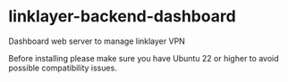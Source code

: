 # linklayer-backend-dashboard
Dashboard web server to manage linklayer VPN

Before installing please make sure you have Ubuntu 22 or higher to avoid possible compatibility issues.